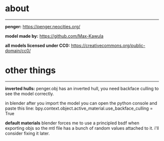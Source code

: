 # about
---
**penger:**
https://penger.neocities.org/

**model made by:**
https://github.com/Max-Kawula

**all models licensed under CC0:**
https://creativecommons.org/public-domain/cc0/

# other things
---
**inverted hulls:**
penger.obj has an inverted hull, you need backface culling to see the model correctly.

in blender after you import the model you can open the python console and paste this line:
bpy.context.object.active_material.use_backface_culling = True

**default materials**
blender forces me to use a principled bsdf when exporting objs so the mtl file has a bunch of random values attached to it. i'll consider fixing it later.

